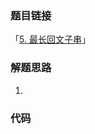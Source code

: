 ### 题目链接

「[5. 最长回文子串](https://leetcode-cn.com/problems/longest-palindromic-substring/)」

### 解题思路

1.



### 代码

```javascript

```

